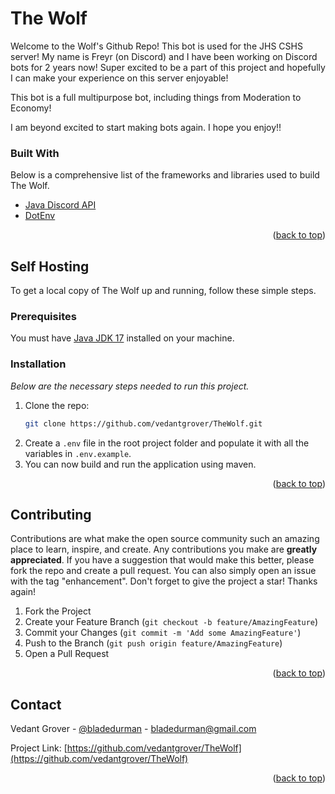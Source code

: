 # The Wolf

Welcome to the Wolf's Github Repo! This bot is used for the JHS CSHS server!
My name is Freyr (on Discord) and I have been working on Discord bots for 2 years now!
Super excited to be a part of this project and hopefully I can make your experience on this
server enjoyable!

This bot is a full multipurpose bot, including things from Moderation to Economy!

I am beyond excited to start making bots again. I hope you enjoy!!

### Built With

Below is a comprehensive list of the frameworks and libraries used to build The Wolf.

* [Java Discord API](https://github.com/DV8FromTheWorld/JDA)
* [DotEnv](https://github.com/cdimascio/dotenv-java)

<p align="right">(<a href="#top">back to top</a>)</p>

## Self Hosting

To get a local copy of The Wolf up and running, follow these simple steps.

### Prerequisites

You must have [Java JDK 17](https://www.oracle.com/java/technologies/downloads/) installed on your machine.

### Installation

_Below are the necessary steps needed to run this project._

1. Clone the repo:
   ```sh
   git clone https://github.com/vedantgrover/TheWolf.git
   ```
2. Create a `.env` file in the root project folder and populate it with all the variables in `.env.example`.
3. You can now build and run the application using maven.

<p align="right">(<a href="#top">back to top</a>)</p>

<!-- CONTRIBUTING -->
## Contributing

Contributions are what make the open source community such an amazing place to learn, inspire, and create. Any contributions you make are **greatly appreciated**.
If you have a suggestion that would make this better, please fork the repo and create a pull request. You can also simply open an issue with the tag "enhancement".
Don't forget to give the project a star! Thanks again!

1. Fork the Project
2. Create your Feature Branch (`git checkout -b feature/AmazingFeature`)
3. Commit your Changes (`git commit -m 'Add some AmazingFeature'`)
4. Push to the Branch (`git push origin feature/AmazingFeature`)
5. Open a Pull Request

<p align="right">(<a href="#top">back to top</a>)</p>

<!-- CONTACT -->
## Contact

Vedant Grover - [@bladedurman](https://www.instagram.com/bladedurman/) - bladedurman@gmail.com

Project Link: [https://github.com/vedantgrover/TheWolf](https://github.com/vedantgrover/TheWolf)

<p align="right">(<a href="#top">back to top</a>)</p>
